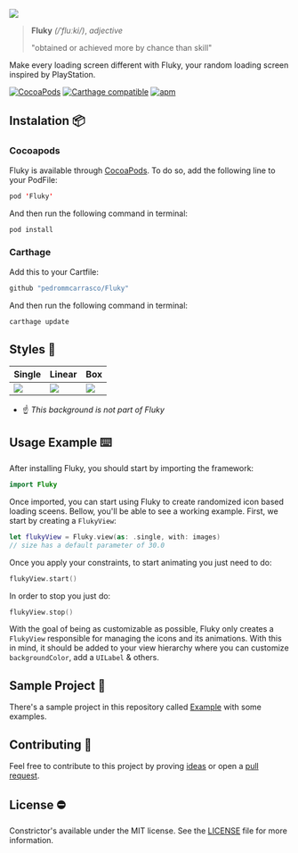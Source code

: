 ![](https://github.com/pedrommcarrasco/Fluky/blob/MVP/Design/cover.png?raw=true)

> **Fluky** *(/ˈfluːki/)*, *adjective*
>
> "obtained or achieved more by chance than skill"

Make every loading screen different with Fluky, your random loading screen inspired by PlayStation.

[![CocoaPods](https://img.shields.io/cocoapods/v/Fluky.svg)](https://cocoapods.org/pods/Fluky)
[![Carthage compatible](https://img.shields.io/badge/Carthage-compatible-4BC51D.svg?style=flat)](https://github.com/Carthage/Carthage)
[![apm](https://img.shields.io/apm/l/vim-mode.svg)](https://github.com/pedrommcarrasco/Fluky/blob/master/LICENSE)

## Instalation 📦

### Cocoapods

Fluky is available through [CocoaPods](https://cocoapods.org/pods/Fluky). To do so, add the following line to your PodFile:

```swift
pod 'Fluky'
```
And then run the following command in terminal:

```swift
pod install
```

### Carthage
Add this to your Cartfile:

```swift
github "pedrommcarrasco/Fluky"
```

And then run the following command in terminal:

```swift
carthage update
```

##  Styles 💅

| Single                                                       | Linear                                                       | Box                                                          |
| ------------------------------------------------------------ | ------------------------------------------------------------ | ------------------------------------------------------------ |
| ![](https://github.com/pedrommcarrasco/Fluky/blob/MVP/Design/single.gif?raw=true) | ![](https://github.com/pedrommcarrasco/Fluky/blob/MVP/Design/linear.gif?raw=true) | ![](https://github.com/pedrommcarrasco/Fluky/blob/MVP/Design/box.gif?raw=true) |

* ☝️ *This background is not part of Fluky*

## Usage Example ⌨️

After installing Fluky, you should start by importing the framework:

```swift
import Fluky
```

Once imported, you can start using Fluky to create randomized icon based loading sceens. Bellow, you'll be able to see a working example. First, we start by creating a `FlukyView`:

```swift
let flukyView = Fluky.view(as: .single, with: images) 
// size has a default parameter of 30.0
```

Once you apply your constraints, to start animating you just need to do:

```swift
flukyView.start()
```

In order to stop you just do:

```swift
flukyView.stop()
```

With the goal of being as customizable as possible, Fluky only creates a `FlukyView` responsible for managing the icons and its animations. With this in mind, it should be added to your view hierarchy where you can customize `backgroundColor`, add a `UILabel` & others.

## Sample Project  📲

There's a sample project in this repository called [Example](https://github.com/pedrommcarrasco/Fluky/tree/master/Example) with some examples.

## Contributing  🙌 

Feel free to contribute to this project by proving [ideas](https://github.com/pedrommcarrasco/Fluky/issues?q=is%3Aissue+is%3Aopen+sort%3Aupdated-desc) or open a [pull request](https://github.com/pedrommcarrasco/Fluky/pulls?q=is%3Apr+is%3Aopen+sort%3Aupdated-desc).

## License ⛔

Constrictor's available under the MIT license. See the [LICENSE](https://github.com/pedrommcarrasco/Fluky/blob/master/LICENSE) file for more information.
